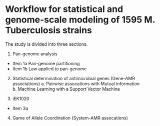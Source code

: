 # Workflow for statistical and genome-scale modeling of 1595 M. Tuberculosis strains

The study is divided into three sections.

1. Pan-genome analysis
+ Item 1a Pan-genome partitioning
+ Item 1b Law applied to pan-genome

2. Statistical determination of antimicrobial genes (Gene-AMR associations)
a. Pairwise assocations with Mutual information  
b. Machine Learning with a Support Vector Machine

3. iEK1020
+ Item 3a

4. Game of Allele Coordination (System-AMR assocations)
